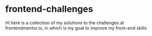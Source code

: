 # frontend-challenges
Hi here is a collection of my solutions to the challenges at frontendmentor.io, in which is my goal to improve my front-end skills
